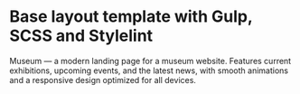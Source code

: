 # Base layout template with Gulp, SCSS and Stylelint
Museum — a modern landing page for a museum website. Features current exhibitions, upcoming events, and the latest news, with smooth animations and a responsive design optimized for all devices.
